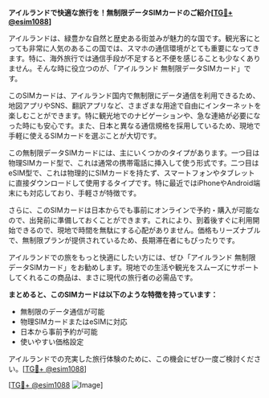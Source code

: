 **アイルランドで快適な旅行を！無制限データSIMカードのご紹介[[TG💪+ @esim1088](https://t.me/s/esim1088)]**

アイルランドは、緑豊かな自然と歴史ある街並みが魅力的な国です。観光客にとっても非常に人気のあるこの国では、スマホの通信環境がとても重要になってきます。特に、海外旅行では通信手段が不足すると不便を感じることも少なくありません。そんな時に役立つのが、「アイルランド 無制限データSIMカード」です。

このSIMカードは、アイルランド国内で無制限にデータ通信を利用できるため、地図アプリやSNS、翻訳アプリなど、さまざまな用途で自由にインターネットを楽しむことができます。特に観光地でのナビゲーションや、急な連絡が必要になった時にも安心です。また、日本と異なる通信規格を採用しているため、現地で手軽に使えるSIMカードを選ぶことが大切です。

この無制限データSIMカードには、主にいくつかのタイプがあります。一つ目は物理SIMカード型で、これは通常の携帯電話に挿入して使う形式です。二つ目はeSIM型で、これは物理的にSIMカードを持たず、スマートフォンやタブレットに直接ダウンロードして使用するタイプです。特に最近ではiPhoneやAndroid端末にも対応しており、手軽さが特徴です。

さらに、このSIMカードは日本からでも事前にオンラインで予約・購入が可能なので、出発前に準備しておくことができます。これにより、到着後すぐに利用開始できるので、現地で時間を無駄にする心配がありません。価格もリーズナブルで、無制限プランが提供されているため、長期滞在者にもぴったりです。

アイルランドでの旅をもっと快適にしたい方には、ぜひ「アイルランド 無制限データSIMカード」をお勧めします。現地での生活や観光をスムーズにサポートしてくれるこの商品は、まさに現代の旅行者の必需品です。

**まとめると、このSIMカードは以下のような特徴を持っています：**
- 無制限のデータ通信が可能
- 物理SIMカードまたはeSIMに対応
- 日本から事前予約が可能
- 使いやすい価格設定

アイルランドでの充実した旅行体験のために、この機会にぜひ一度ご検討ください。[[TG💪+ @esim1088](https://t.me/s/esim1088)]

[[TG💪+ @esim1088](https://t.me/s/esim1088) ![Image](https://i.postimg.cc/Y0z9fWf4/image.png)]